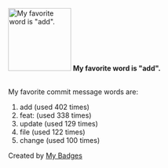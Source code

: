 <img src="https://my-badges.github.io/my-badges/favorite-word.png" alt="My favorite word is &quot;add&quot;." title="My favorite word is &quot;add&quot;." width="128">
<strong>My favorite word is &quot;add&quot;.</strong>
<br><br>

My favorite commit message words are:

1. add (used 402 times)
2. feat: (used 338 times)
3. update (used 129 times)
4. file (used 122 times)
5. change (used 100 times)


Created by <a href="https://github.com/my-badges/my-badges">My Badges</a>